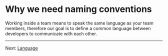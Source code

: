 # Why we need naming conventions

Working inside a team means to speak the same language as your team members, therefore our goal is to define a common language between developers to communicate with each other.

---

Next: [Language](./Language.md)